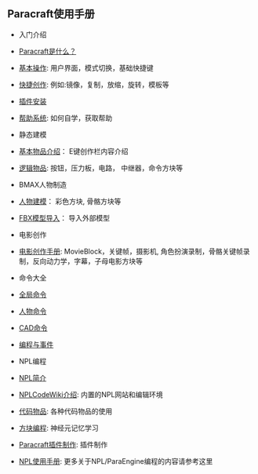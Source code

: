 ## Paracraft使用手册

* 入门介绍
 * [Paracraft是什么？](/official/paracraft/docs/WhatIsParacraft)
 * [基本操作](BasicOperations): 用户界面，模式切换，基础快捷键
 * [快捷创作](QuickBuilding): 例如:镜像，复制，放缩，旋转，模板等
 * [插件安装](InstallPlugins)
 * [帮助系统](HelpSystem): 如何自学，获取帮助

* 静态建模
 * [基本物品介绍](BasicItems)： E键创作栏内容介绍
 * [逻辑物品](LogicsItems): 按钮，压力板，电路， 中继器，命令方块等

* BMAX人物制造
 * [人物建模](CharacterModeling)： 彩色方块, 骨骼方块等
 * [FBX模型导入](FBXImport)： 导入外部模型

* 电影创作
 * [电影创作手册](MovieGuide): MovieBlock，关键帧，摄影机, 角色扮演录制，骨骼关键帧录制，反向动力学，字幕，子母电影方块等

* 命令大全
 * [全局命令](GlobalCommands)
 * [人物命令](EntityCommands)
 * [CAD命令](CADCommands)
 * [编程与事件](ProgramCommands)

* NPL编程
 * [NPL简介](NPLIntroduction)
 * [NPLCodeWiki介绍](NPLCodeWiki): 内置的NPL网站和编辑环境
 * [代码物品](CodeItems): 各种代码物品的使用
 * [方块编程](BlockProgramming): 神经元记忆学习
 * [Paracraft插件制作](PluginDev): 插件制作
 * [NPL使用手册](https://github.com/LiXizhi/NPLRuntime/wiki): 更多关于NPL/ParaEngine编程的内容请参考这里
 
 
